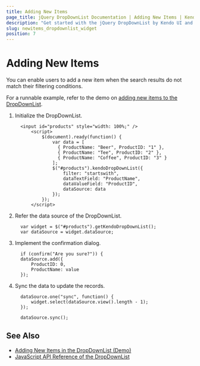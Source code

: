```yaml
---
title: Adding New Items
page_title: jQuery DropDownList Documentation | Adding New Items | Kendo UI
description: "Get started with the jQuery DropDownList by Kendo UI and learn how to add new items."
slug: newitems_dropdownlist_widget
position: 7
---
```


# Adding New Items

You can enable users to add a new item when the search results do not match their filtering conditions.

For a runnable example, refer to the demo on [adding new items to the DropDownList](https://demos.telerik.com/kendo-ui/dropdownlist/addnewitem).

1. Initialize the DropDownList.

    ```
      <input id="products" style="width: 100%;" />
          <script>
              $(document).ready(function() {           
                  var data = [
                    { ProductName: "Beer", ProductID: "1" },
                    { ProductName: "Tee", ProductID: "2" },
                    { ProductName: "Coffee", ProductID: "3" }
                  ];                 
                  $("#products").kendoDropDownList({
                      filter: "startswith",
                      dataTextField: "ProductName",
                      dataValueField: "ProductID",
                      dataSource: data
                  });
              });
          </script>
    ```

1. Refer the data source of the DropDownList.

    ```
      var widget = $("#products").getKendoDropDownList();
      var dataSource = widget.dataSource;
    ```

1. Implement the confirmation dialog.

    ```
      if (confirm("Are you sure?")) {
      dataSource.add({
          ProductID: 0,
          ProductName: value
      });
    ```

1. Sync the data to update the records.

    ```
      dataSource.one("sync", function() {
          widget.select(dataSource.view().length - 1);
      });

      dataSource.sync();
    ```

## See Also

* [Adding New Items in the DropDownList (Demo)](https://demos.telerik.com/kendo-ui/dropdownlist/addnewitem)
* [JavaScript API Reference of the DropDownList](/api/javascript/ui/dropdownlist)
